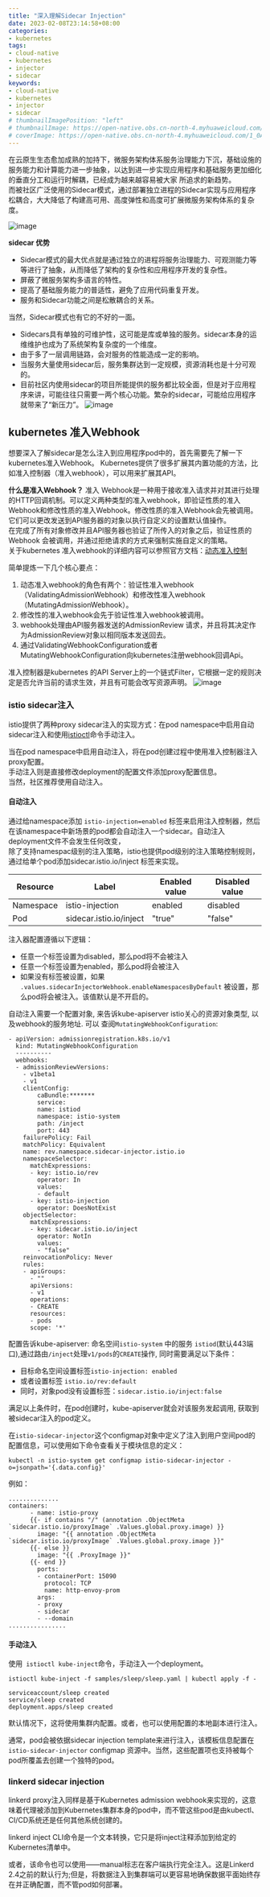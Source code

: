 ```yaml
---
title: "深入理解Sidecar Injection"
date: 2023-02-08T23:14:58+08:00
categories:
- kubernetes
tags:
- cloud-native
- kubernetes
- injector
- sidecar
keywords:
- cloud-native
- kubernetes
- injector
- sidecar
# thumbnailImagePosition: "left"
# thumbnailImage: https://open-native.obs.cn-north-4.myhuaweicloud.com/1_0Ah8nTMQ51U-hU_mrXOP1Q.webp
# coverImage: https://open-native.obs.cn-north-4.myhuaweicloud.com/1_0Ah8nTMQ51U-hU_mrXOP1Q.webp
---
```


在云原生生态愈加成熟的加持下，微服务架构体系服务治理能力下沉，基础设施的服务能力和计算能力进一步抽象，以达到进一步实现应用程序和基础服务更加细化的垂直分工和运行时解耦，已经成为越来越容易被大家 所追求的新趋势。  
而被社区广泛使用的Sidecar模式，通过部署独立进程的Sidecar实现与应用程序松耦合，大大降低了构建高可用、高度弹性和高度可扩展微服务架构体系的复杂度。
 <!--more-->
![image](https://open-native.obs.cn-north-4.myhuaweicloud.com/sidecar-pattern.jpg)

**sidecar 优势**
- Sidecar模式的最大优点就是通过独立的进程将服务治理能力、可观测能力等等进行了抽象，从而降低了架构的复杂性和应用程序开发的复杂性。
- 屏蔽了微服务架构多语言的特性。
- 提高了基础服务能力的普适性，避免了应用代码重复开发。
- 服务和Sidecar功能之间是松散耦合的关系。  

当然，Sidecar模式也有它的不好的一面。
- Sidecars具有单独的可维护性，这可能是库或单独的服务。sidecar本身的运维维护也成为了系统架构复杂度的一个维度。
- 由于多了一层调用链路，会对服务的性能造成一定的影响。
- 当服务大量使用sidecar后，服务集群达到一定规模，资源消耗也是十分可观的。
- 目前社区内使用sidecar的项目所能提供的服务都比较全面，但是对于应用程序来讲，可能往往只需要一两个核心功能。繁杂的sidecar，可能给应用程序就带来了“新压力”。
![image](https://open-native.obs.cn-north-4.myhuaweicloud.com/sidecat-d-2.png)

## kubernetes 准入Webhook
想要深入了解sidecar是怎么注入到应用程序pod中的，首先需要先了解一下kubernetes准入Webhook。
Kubernetes提供了很多扩展其内置功能的方法，比如准入控制器（准入webhook），可以用来扩展其API。

**什么是准入Webhook？**
准入 Webhook是一种用于接收准入请求并对其进行处理的HTTP回调机制。可以定义两种类型的准入webhook，即验证性质的准入Webhook和修改性质的准入Webhook。修改性质的准入Webhook会先被调用。它们可以更改发送到API服务器的对象以执行自定义的设置默认值操作。  
在完成了所有对象修改并且API服务器也验证了所传入的对象之后，验证性质的Webhook 会被调用，并通过拒绝请求的方式来强制实施自定义的策略。  
关于kubernetes 准入webhook的详细内容可以参照官方文档：[动态准入控制](https://kubernetes.io/zh-cn/docs/reference/access-authn-authz/extensible-admission-controllers/#what-are-admission-webhooks)

简单提炼一下几个核心要点：
1. 动态准入webhook的角色有两个：验证性准入webhook（ValidatingAdmissionWebhook）和修改性准入webhook（MutatingAdmissionWebhook）。
2. 修改性的准入webhook会先于验证性准入webhook被调用。
3. webhook处理由API服务器发送的AdmissionReview 请求，并且将其决定作为AdmissionReview对象以相同版本发送回去。
4. 通过ValidatingWebhookConfiguration或者MutatingWebhookConfiguration向kubernetes注册webhook回调Api。

准入控制器是kubernetes 的API Server上的一个链式Filter，它根据一定的规则决定是否允许当前的请求生效，并且有可能会改写资源声明。
![image](https://open-native.obs.cn-north-4.myhuaweicloud.com/73737ad312df1ba213568040bbfa6a0da10cf3.jpeg)

### istio sidecar注入
istio提供了两种proxy sidecar注入的实现方式：在pod namespace中启用自动sidecar注入和使用[istioctl](https://istio.io/latest/docs/reference/commands/istioctl/)命令手动注入。

当在pod namespace中启用自动注入，将在pod创建过程中使用准入控制器注入proxy配置。  
手动注入则是直接修改deployment的配置文件添加proxy配置信息。  
当然，社区推荐使用自动注入。  

#### 自动注入
通过给namespace添加 `istio-injection=enabled` 标签来启用注入控制器，然后在该namespace中新场景的pod都会自动注入一个sidecar。自动注入deployment文件不会发生任何改变，  
除了支持namespac级别的注入策略，istio也提供pod级别的注入策略控制规则，通过给单个pod添加sidecar.istio.io/inject 标签来实现。  

Resource | Label | Enabled value | Disabled value
---|--- | --- | ---
Namespace | istio-injection | enabled | disabled
Pod | sidecar.istio.io/inject | "true" | "false"

注入器配置遵循以下逻辑：
- 任意一个标签设置为disabled，那么pod将不会被注入
- 任意一个标签设置为enabled，那么pod将会被注入
- 如果没有标签被设置，如果 `.values.sidecarInjectorWebhook.enableNamespacesByDefault` 被设置，那么pod将会被注入。该值默认是不开启的。  

自动注入需要一个配置对象, 来告诉kube-apiserver istio关心的资源对象类型, 以及webhook的服务地址. 可以 查阅`MutatingWebhookConfiguration`:

```
- apiVersion: admissionregistration.k8s.io/v1
  kind: MutatingWebhookConfiguration
  ----------
  webhooks:
  - admissionReviewVersions:
    - v1beta1
    - v1
    clientConfig:
        caBundle:*******
        service:
        name: istiod
        namespace: istio-system
        path: /inject
        port: 443
    failurePolicy: Fail
    matchPolicy: Equivalent
    name: rev.namespace.sidecar-injector.istio.io
    namespaceSelector:
      matchExpressions:
      - key: istio.io/rev
        operator: In
        values:
        - default
      - key: istio-injection
        operator: DoesNotExist
    objectSelector:
      matchExpressions:
      - key: sidecar.istio.io/inject
        operator: NotIn
        values:
        - "false"
    reinvocationPolicy: Never
    rules:
    - apiGroups:
      - ""
      apiVersions:
      - v1
      operations:
      - CREATE
      resources:
      - pods
      scope: '*'
```
配置告诉kube-apiserver: 命名空间`istio-system` 中的服务 `istiod`(默认443端口),通过路由`/inject`处理`v1/pods`的`CREATE`操作, 同时需要满足以下条件：
- 目标命名空间设置标签`istio-injection: enabled`
- 或者设置标签 `istio.io/rev:default`
- 同时，对象pod没有设置标签：`sidecar.istio.io/inject:false`

满足以上条件时，在pod创建时，kube-apiserver就会对该服务发起调用, 获取到被sidecar注入的pod定义。

在`istio-sidecar-injector`这个configmap对象中定义了注入到用户空间pod的配置信息，可以使用如下命令查看关于模块信息的定义：

```
kubectl -n istio-system get configmap istio-sidecar-injector -o=jsonpath='{.data.config}'
```
例如：

```
..............
containers:
      - name: istio-proxy
      {{- if contains "/" (annotation .ObjectMeta `sidecar.istio.io/proxyImage` .Values.global.proxy.image) }}
        image: "{{ annotation .ObjectMeta `sidecar.istio.io/proxyImage` .Values.global.proxy.image }}"
      {{- else }}
        image: "{{ .ProxyImage }}"
      {{- end }}
        ports:
        - containerPort: 15090
          protocol: TCP
          name: http-envoy-prom
        args:
        - proxy
        - sidecar
        - --domain
................
```

#### 手动注入
使用``` istioctl kube-inject```命令，手动注入一个deployment。

```
istioctl kube-inject -f samples/sleep/sleep.yaml | kubectl apply -f -

serviceaccount/sleep created
service/sleep created
deployment.apps/sleep created
```
默认情况下，这将使用集群内配置。或者，也可以使用配置的本地副本进行注入。

通常，pod会被依据sidecar injection template来进行注入，该模板信息配置在 `istio-sidecar-injector` configmap 资源中。当然，这些配置项也支持被每个pod所覆盖去创建一个独特的pod。

### linkerd sidecar injection

linkerd proxy注入同样是基于Kubernetes admission webhook来实现的，这意味着代理被添加到Kubernetes集群本身的pod中，而不管这些pod是由kubectl、CI/CD系统还是任何其他系统创建的。

linkerd inject CLI命令是一个文本转换，它只是将inject注释添加到给定的Kubernetes清单中。

或者，该命令也可以使用——manual标志在客户端执行完全注入。这是Linkerd 2.4之前的默认行为;但是，将数据注入到集群端可以更容易地确保数据平面始终存在并正确配置，而不管pod如何部署。